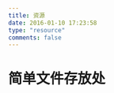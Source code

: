 ```yaml
---
title: 资源
date: 2016-01-10 17:23:58
type: "resource"
comments: false
---
```


<h1 class="text-center">简单文件存放处</h1>
